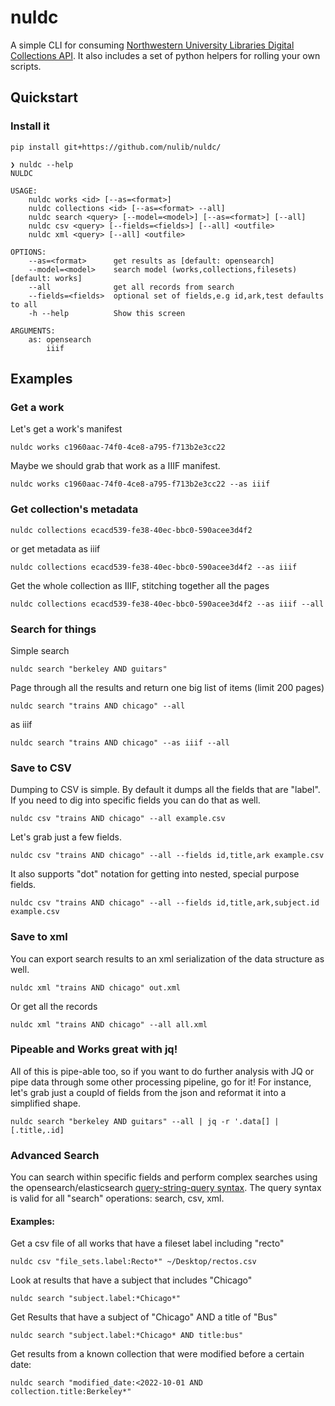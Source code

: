 # nuldc


A simple CLI for consuming [Northwestern University Libraries Digital Collections API](https://api.dc.library.northwestern.edu/). It also includes a set of python helpers for rolling your own scripts.

## Quickstart

### Install it

`pip install git+https://github.com/nulib/nuldc/`


```
❯ nuldc --help
NULDC

USAGE:
    nuldc works <id> [--as=<format>]
    nuldc collections <id> [--as=<format> --all]
    nuldc search <query> [--model=<model>] [--as=<format>] [--all]
    nuldc csv <query> [--fields=<fields>] [--all] <outfile>
    nuldc xml <query> [--all] <outfile>

OPTIONS:
    --as=<format>      get results as [default: opensearch]
    --model=<model>    search model (works,collections,filesets) [default: works]
    --all              get all records from search
    --fields=<fields>  optional set of fields,e.g id,ark,test defaults to all
    -h --help          Show this screen

ARGUMENTS:
    as: opensearch
        iiif
```

## Examples

### Get a work

Let's get a work's manifest

`nuldc works c1960aac-74f0-4ce8-a795-f713b2e3cc22`

Maybe we should grab that work as a IIIF manifest.

`nuldc works c1960aac-74f0-4ce8-a795-f713b2e3cc22 --as iiif`

### Get collection's metadata

`nuldc collections ecacd539-fe38-40ec-bbc0-590acee3d4f2`

or get metadata  as iiif

`nuldc collections ecacd539-fe38-40ec-bbc0-590acee3d4f2 --as iiif`

Get the whole collection as IIIF, stitching together all the pages

`nuldc collections ecacd539-fe38-40ec-bbc0-590acee3d4f2 --as iiif --all`

### Search for things

Simple search

`nuldc search "berkeley AND guitars"`

Page through all the results and return one big list of items (limit 200 pages)

`nuldc search "trains AND chicago" --all`

as iiif

`nuldc search "trains AND chicago" --as iiif --all`

### Save to CSV

Dumping to CSV is simple. By default it dumps all the fields that are "label". If you need to dig into
specific fields you can do that as well. 

`nuldc csv "trains AND chicago" --all example.csv`

Let's grab just a few fields. 

`nuldc csv "trains AND chicago" --all --fields id,title,ark example.csv`

It also supports "dot" notation for getting into nested, special purpose fields.

`nuldc csv "trains AND chicago" --all --fields id,title,ark,subject.id example.csv`

### Save to xml

You can export search results to an xml serialization of the data structure as well.

`nuldc xml "trains AND chicago" out.xml`

Or get all the records

`nuldc xml "trains AND chicago" --all all.xml`

### Pipeable and Works great with jq!

All of this is pipe-able too, so if you want to do further analysis with JQ or pipe data through some other
processing pipeline, go for it! For instance, let's grab just a coupld of fields from the json and reformat it into 
a simplified shape.

`nuldc search "berkeley AND guitars" --all | jq -r '.data[] | [.title,.id]`


### Advanced Search

You can search within specific fields and perform complex searches using the opensearch/elasticsearch [query-string-query syntax](https://www.elastic.co/guide/en/elasticsearch/reference/current/query-dsl-query-string-query.html#query-string-syntax). The query syntax is valid for all "search" operations: search, csv, xml. 

#### Examples:

Get a csv file of all works that have a fileset label including "recto"

`nuldc csv "file_sets.label:Recto*" ~/Desktop/rectos.csv`

Look at results that have a subject that includes "Chicago"

`nuldc search "subject.label:*Chicago*"`

Get Results that have a subject of "Chicago" AND a title of "Bus"

`nuldc search "subject.label:*Chicago* AND title:bus"`

Get results from a known collection that were modified before a certain date:

`nuldc search "modified_date:<2022-10-01 AND collection.title:Berkeley*"`

